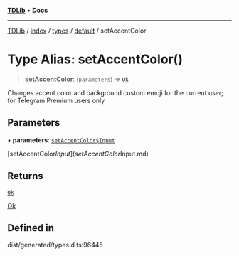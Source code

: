 [**TDLib**](../../../../../../README.md) • **Docs**

***

[TDLib](../../../../../../modules.md) / [index](../../../../../README.md) / [types](../../../README.md) / [default](../README.md) / setAccentColor

# Type Alias: setAccentColor()

> **setAccentColor**: (`parameters`) => [`Ok`](Ok-1.md)

Changes accent color and background custom emoji for the current user; for Telegram Premium users only

## Parameters

• **parameters**: [`setAccentColor$Input`](setAccentColor$Input.md)

[setAccentColor$Input](setAccentColor$Input.md)

## Returns

[`Ok`](Ok-1.md)

[Ok](Ok-1.md)

## Defined in

dist/generated/types.d.ts:96445
